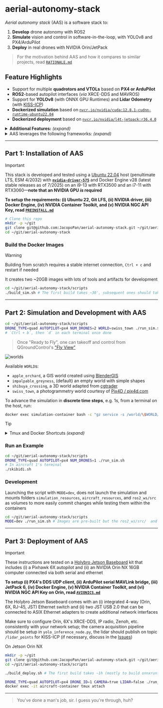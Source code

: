 # aerial-autonomy-stack

*Aerial autonomy stack* (AAS) is a software stack to:

1. **Develop** drone autonomy with ROS2
2. **Simulate** vision and control in software-in-the-loop, with YOLOv8 and PX4/ArduPilot
3. **Deploy** in real drones with NVIDIA Orin/JetPack

> For the motivation behind AAS and how it compares to similar projects, read [`RATIONALE.md`](/supplementary/RATIONALE.md)

## Feature Highlights

- Support for multiple **quadrotors and VTOLs** based on **PX4 or ArduPilot**
- **ROS2**-based autopilot interfaces (*via* XRCE-DDS and MAVROS)
- Support for **YOLOv8** (with ONNX GPU Runtimes) and **Lidar Odometry** (with [KISS-ICP](https://github.com/PRBonn/kiss-icp))
- **Dockerized simulation** based on [`nvcr.io/nvidia/cuda:12.8.1-cudnn-runtime-ubuntu22.04`](https://catalog.ngc.nvidia.com/orgs/nvidia/containers/cuda/tags)
- **Dockerized deployment** based on [`nvcr.io/nvidia/l4t-jetpack:r36.4.0`](https://catalog.ngc.nvidia.com/orgs/nvidia/containers/l4t-jetpack/tags)

<details>
<summary><b>Additional Features:</b> <i>(expand)</i></summary>

> - **3D worlds** for [PX4](https://docs.px4.io/main/en/simulation/#sitl-simulation-environment) and [ArduPilot](https://ardupilot.org/dev/docs/sitl-simulator-software-in-the-loop.html#sitl-architecture) software-in-the-loop (SITL) simulation
> - **Steppable simulation** interface for reinforcement learning 
> - [Zenoh](https://github.com/eclipse-zenoh/zenoh-plugin-ros2dds) inter-vehicle ROS2 bridge
> - Support for [PX4 Offboard](https://docs.px4.io/main/en/flight_modes/offboard.html) mode (e.g. CTBR/`VehicleRatesSetpoint` for agile, GNSS-denied flight) 

</details>

<details>
<summary>AAS leverages the following frameworks: <i>(expand)</i></summary>

> [*ROS2 Humble*](https://docs.ros.org/en/rolling/Releases.html) (LTS, EOL 5/2027), [*Gazebo Sim Harmonic*](https://gazebosim.org/docs/latest/releases/) (LTS, EOL 9/2028), [*PX4 1.16*](https://github.com/PX4/PX4-Autopilot/releases) interfaced *via* [XRCE-DDS](https://github.com/eProsima/Micro-XRCE-DDS/releases), [*ArduPilot 4.6*](https://github.com/ArduPilot/ardupilot/releases) interfaced *via* [MAVROS](https://github.com/mavlink/mavros/releases), [*YOLOv8*](https://github.com/ultralytics/ultralytics/releases) on [*ONNX Runtime 1.22*](https://onnxruntime.ai/getting-started) (latest stable releases as of 8/2025), [*L4T 36* (Ubuntu 22-based)/*JetPack 6*](https://developer.nvidia.com/embedded/jetpack-archive) (for deployment only, latest major release as of 8/2025)

</details>

<!-- TODO: add video of example startup/usage with API from git clone on -->

---

## Part 1: Installation of AAS

> [!IMPORTANT]
> This stack is developed and tested using a [Ubuntu 22.04](https://ubuntu.com/about/release-cycle) host (penultimate LTS, ESM 4/2032) with [**`nvidia-driver-575`**](https://developer.nvidia.com/datacenter-driver-archive) and Docker Engine v28 (latest stable releases as of 7/2025) on an i9-13 with RTX3500 and an i7-11 with RTX3060—**note that an NVIDIA GPU *is* required**
> 
> **To setup the requirements: (i) Ubuntu 22, Git LFS, (ii) NVIDIA driver, (iii) Docker Engine, (iv) NVIDIA Container Toolkit, and (v) NVIDIA NGC API Key, read [`PREINSTALL.md`](/supplementary/PREINSTALL.md)**

```sh
# Clone this repo
mkdir -p ~/git
git clone git@github.com:JacopoPan/aerial-autonomy-stack.git ~/git/aerial-autonomy-stack
cd ~/git/aerial-autonomy-stack
```

### Build the Docker Images

> [!WARNING]
> Building from scratch requires a stable internet connection, `Ctrl + c` and restart if needed 
> 
> It creates two ~20GB images with lots of tools and artifacts for development

```sh
cd ~/git/aerial-autonomy-stack/scripts
./build_sim.sh # The first build takes ~30', subsequent ones should takes seconds to minutes
```

---

## Part 2: Simulation and Development with AAS

```sh
cd ~/git/aerial-autonomy-stack/scripts
DRONE_TYPE=quad AUTOPILOT=px4 NUM_DRONES=2 WORLD=swiss_town ./run_sim.sh # Read run_sim.sh for more options
# `Ctrl + b`, then `d` in each terminal once done
```

> Once "Ready to Fly", one can takeoff and control from QGroundControl's ["Fly View"](https://docs.qgroundcontrol.com/master/en/qgc-user-guide/fly_view/fly_view.html)

![worlds](https://github.com/user-attachments/assets/45a2f2ad-cc31-4d71-aa2e-4fe542a59a77)

Available `WORLD`s:
- `apple_orchard`, a GIS world created using [BlenderGIS](https://github.com/domlysz/BlenderGIS)
- `impalpable_greyness`, (default) an empty world with simple shapes
- `shibuya_crossing`, a 3D world adapted from [cgtrader](https://www.cgtrader.com/)
- `swiss_town`, a photogrammetry world courtesy of [Pix4D / pix4d.com](https://support.pix4d.com/hc/en-us/articles/360000235126)

To advance the simulation in **discrete time steps**, e.g. 1s, from a terminal on the host, run:

```sh
docker exec simulation-container bash -c "gz service -s /world/\$WORLD/control --reqtype gz.msgs.WorldControl --reptype gz.msgs.Boolean --req 'multi_step: 250, pause: true'" # Adjust multi_step based on the value of max_step_size in the world's .sdf 
```

> [!TIP]
> <details>
> <summary>Tmux and Docker Shortcuts <i>(expand)</i></summary>
> 
> - Move between Tmux windows with `Ctrl + b`, then `n`, `p`
> - Move between Tmux panes with `Ctrl + b`, then `arrow keys`
> - Enter copy mode to scroll back with `Ctrl + [`, then `arrow keys`, exit with `q`
> - Split a Tmux window with `Ctrl + b`, then `"` (horizontal) or `%` (vertical)
> - Detach Tmux with `Ctrl + b`, then `d`
> ```sh
> tmux list-sessions # List all sessions
> tmux attach-session -t [session_name] # Reattach a session
> tmux kill-session -t [session_name] # Kill a session
> tmux kill-server # Kill all sessions
> ```
> Docker hygiene:
> ```sh
> docker ps -a # List containers
> docker stop $(docker ps -q) # Stop all containers
> docker container prune # Remove all stopped containers
> 
> docker images # List images
> docker image prune # Remove untagged images
> docker rmi <image_name_or_id> # Remove a specific image
> docker builder prune # Clear the cache system wide
> ```
> 
> </details>

### Run an Example

```sh
cd ~/git/aerial-autonomy-stack/scripts
DRONE_TYPE=quad AUTOPILOT=px4 NUM_DRONES=1 ./run_sim.sh
# In aircraft 1's terminal
./skibidi.sh
```

<!-- TODO: add video of the skibidi example -->

### Development

Launching the script with `MODE=dev`, does not launch the simulation and mounts folders `simulation_resources`, `aircraft_resources`, and `ros2_ws/src` as volumes to more easily commit changes while testing them within the containers

```sh
cd ~/git/aerial-autonomy-stack/scripts
MODE=dev ./run_sim.sh # Images are pre-built but the ros2_ws/src/  and *_resources/ folders are mounted from the host
```

---

## Part 3: Deployment of AAS

> [!IMPORTANT]
> These instructions are tested on a [Holybro Jetson Baseboard](https://holybro.com/products/pixhawk-jetson-baseboard) kit that includes (i) a Pixhawk 6X autopilot and (ii) an NVIDIA Orin NX 16GB computer connected via both serial and ethernet
> 
> **To setup (i) PX4's DDS UDP client, (ii) ArduPilot serial MAVLink bridge, (iii) JetPack 6, (iv) Docker Engine, (v) NVIDIA Container Toolkit, and (vi) NVIDIA NGC API Key on Orin, read [`AVIONICS.md`](/supplementary/AVIONICS.md)**
>
> The Holybro Jetson Baseboard comes with an (i) integrated 4-way (Orin, 6X, RJ-45, JST) Ethernet switch and (ii) two JST USB 2.0 that can be connected to ASIX Ethernet adapters to create additional network interfaces
> 
> Make sure to configure Orin, 6X's XRCE-DDS, IP radio, Zenoh, etc. consistently with your network setup; the camera acquisition pipeline should be setup in `yolo_inference_node.py`, the lidar should publish on topic `/lidar_points` for KISS-ICP (if necessary, discuss in the [Issues](https://github.com/JacopoPan/aerial-autonomy-stack/issues))

On Jetson Orin NX
```sh
mkdir -p ~/git
git clone git@github.com:JacopoPan/aerial-autonomy-stack.git ~/git/aerial-autonomy-stack
cd ~/git/aerial-autonomy-stack/scripts

./build_deploy.sh # The first build takes ~1h (mostly to build onnxruntime-gpu from source)

DRONE_TYPE=quad AUTOPILOT=px4 DRONE_ID=1 CAMERA=true LIDAR=false ./run_deploy.sh
docker exec -it aircraft-container tmux attach
```

---
> You've done a man's job, sir. I guess you're through, huh?

<!-- 



## TODOs

PX4 Interface
Notes
    these are removed from the from x500 and custom_vtol airframes (kept for now)
        param set-default SENS_EN_GPSSIM 1
        param set-default SENS_EN_BAROSIM 0
        param set-default SENS_EN_MAGSIM 1
    move this to aas custom params
        param set-default VT_F_TRANS_THR 0.75 # The 0.3 default value in v1.16.0 does not allow to transition

    Use these to improve commands with 1.16
        # used as param1 in DO_CHANGE_SPEED command
        uint8 SPEED_TYPE_AIRSPEED = 0
        uint8 SPEED_TYPE_GROUNDSPEED = 1
        uint8 SPEED_TYPE_CLIMB_SPEED = 2
        uint8 SPEED_TYPE_DESCEND_SPEED = 3

        # used as param3 in CMD_DO_ORBIT
        uint8 ORBIT_YAW_BEHAVIOUR_HOLD_FRONT_TO_CIRCLE_CENTER = 0
        uint8 ORBIT_YAW_BEHAVIOUR_HOLD_INITIAL_HEADING = 1
        uint8 ORBIT_YAW_BEHAVIOUR_UNCONTROLLED = 2
        uint8 ORBIT_YAW_BEHAVIOUR_HOLD_FRONT_TANGENT_TO_CIRCLE = 3
        uint8 ORBIT_YAW_BEHAVIOUR_RC_CONTROLLED = 4
        uint8 ORBIT_YAW_BEHAVIOUR_UNCHANGED = 5

- Orbit working questionably for quads: tangential speed should be specified, altitude in reached but not kept(?), does not exit mode automatically
- Set altitude interrupts reposition for quads (reasonable, make it for vtol only?), also resets yaw
- Set speed only affects next reposition for quads (reasonable, add warning)
- Quad landing return has no yaw (make it landing in place instead?)

- Canceling actions with Ctrl + c is not working: fix or workaround, then implement logic to exit ABORTED state

Goal accepted with ID: 15357dbc13314fffbac7273fb8118ac7

Feedback:
    message: Taking off in MC mode

^C^C^C^C^C^C
Canceling goal...
Traceback (most recent call last):
  File "/opt/ros/humble/bin/ros2", line 33, in <module>
    sys.exit(load_entry_point('ros2cli==0.18.13', 'console_scripts', 'ros2')())
  File "/opt/ros/humble/lib/python3.10/site-packages/ros2cli/cli.py", line 91, in main
    rc = extension.main(parser=parser, args=args)
  File "/opt/ros/humble/lib/python3.10/site-packages/ros2action/command/action.py", line 37, in main
    return extension.main(args=args)
  File "/opt/ros/humble/lib/python3.10/site-packages/ros2action/verb/send_goal.py", line 56, in main
    return send_goal(args.action_name, args.action_type, args.goal, feedback_callback)
  File "/opt/ros/humble/lib/python3.10/site-packages/ros2action/verb/send_goal.py", line 154, in send_goal
    rclpy.spin_until_future_complete(node, result_future)
  File "/opt/ros/humble/local/lib/python3.10/dist-packages/rclpy/__init__.py", line 256, in spin_until_future_complete
    executor.spin_until_future_complete(future, timeout_sec)
  File "/opt/ros/humble/local/lib/python3.10/dist-packages/rclpy/executors.py", line 308, in spin_until_future_complete
    self.spin_once_until_future_complete(future, timeout_sec)
  File "/opt/ros/humble/local/lib/python3.10/dist-packages/rclpy/executors.py", line 758, in spin_once_until_future_complete
    self._spin_once_impl(timeout_sec)
  File "/opt/ros/humble/local/lib/python3.10/dist-packages/rclpy/executors.py", line 740, in _spin_once_impl
    handler, entity, node = self.wait_for_ready_callbacks(timeout_sec=timeout_sec)
  File "/opt/ros/humble/local/lib/python3.10/dist-packages/rclpy/executors.py", line 723, in wait_for_ready_callbacks
    return next(self._cb_iter)
  File "/opt/ros/humble/local/lib/python3.10/dist-packages/rclpy/executors.py", line 620, in _wait_for_ready_callbacks
    wait_set.wait(timeout_nsec)
  File "/opt/ros/humble/lib/python3.10/site-packages/ros2action/verb/send_goal.py", line 124, in _sigint_cancel_handler
    rclpy.spin_until_future_complete(node, cancel_future)
  File "/opt/ros/humble/local/lib/python3.10/dist-packages/rclpy/__init__.py", line 256, in spin_until_future_complete
    executor.spin_until_future_complete(future, timeout_sec)
  File "/opt/ros/humble/local/lib/python3.10/dist-packages/rclpy/executors.py", line 308, in spin_until_future_complete
    self.spin_once_until_future_complete(future, timeout_sec)
  File "/opt/ros/humble/local/lib/python3.10/dist-packages/rclpy/executors.py", line 758, in spin_once_until_future_complete
    self._spin_once_impl(timeout_sec)
  File "/opt/ros/humble/local/lib/python3.10/dist-packages/rclpy/executors.py", line 740, in _spin_once_impl
    handler, entity, node = self.wait_for_ready_callbacks(timeout_sec=timeout_sec)
  File "/opt/ros/humble/local/lib/python3.10/dist-packages/rclpy/executors.py", line 723, in wait_for_ready_callbacks
    return next(self._cb_iter)
ValueError: generator already executing

- Implement ardupilot/mavros interface (check if 4.6.2 is still the latest stable release)
- Make sure that for all maps, all vehicles, a simple autonomous takeoff + loiter + landing example works with up to 3 vehicles
- Update deployment to latest JetPack

### Known Issues

- Cannot use **/.git in .dockerignore because PX4 and ArduPilot use it in their build
- PX4 messages 1.16 have VehicleStatus on MESSAGE_VERSION = 1, topic fmu/out/vehicle_status_v1
- QGC does not save roll and pitch in the telemetry bar for PX4 VTOLs
- Need to adjust orientation of the lidar and frame of the lidar odometry for VTOLs
- In yolo_inference_node.py, cannot open GPU accelerated (nvh264dec) GStreamer pipeline with cv2.VideoCapture, might need to recompile OpenCV to have both CUDA and GStreamer support (or use python3-gi gir1.2-gst-plugins-base-1.0 gir1.2-gstreamer-1.0 and circumbent OpenCV)



-->
